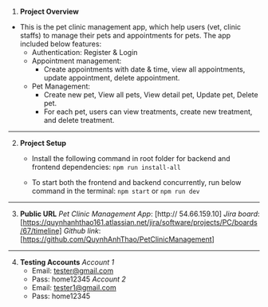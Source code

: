 
1. **Project Overview**
* This is the pet clinic management app, which help users (vet, clinic staffs) to manage their pets and appointments for pets. The app included below features:
    * Authentication: Register & Login
    * Appointment management: 
        * Create appointments with date & time, view all appointments, update appointment, delete appointment.
    * Pet Management: 
        * Create new pet, View all pets, View detail pet, Update pet, Delete pet.
        * For each pet, users can view treatments, create new treatment, and delete treatment.
    
---

2. **Project Setup**

    * Install the following command in root folder for backend and frontend dependencies: 
    `npm run install-all`

    * To start both the frontend and backend concurrently, run below command in the terminal: 
    `npm start` or `npm run dev`

---

3. **Public URL**
*Pet Clinic Management App*: [http:// 54.66.159.10]
*Jira board*: [https://quynhanhthao161.atlassian.net/jira/software/projects/PC/boards/67/timeline]
*Github link*: [https://github.com/QuynhAnhThao/PetClinicManagement]

---

4. **Testing Accounts**
*Account 1* 
    * Email: tester@gmail.com
    * Pass: home12345
*Account 2*
    * Email: tester1@gmail.com
    * Pass: home12345



